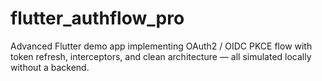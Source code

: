 # flutter_authflow_pro
Advanced Flutter demo app implementing OAuth2 / OIDC PKCE flow with token refresh, interceptors, and clean architecture — all simulated locally without a backend.
